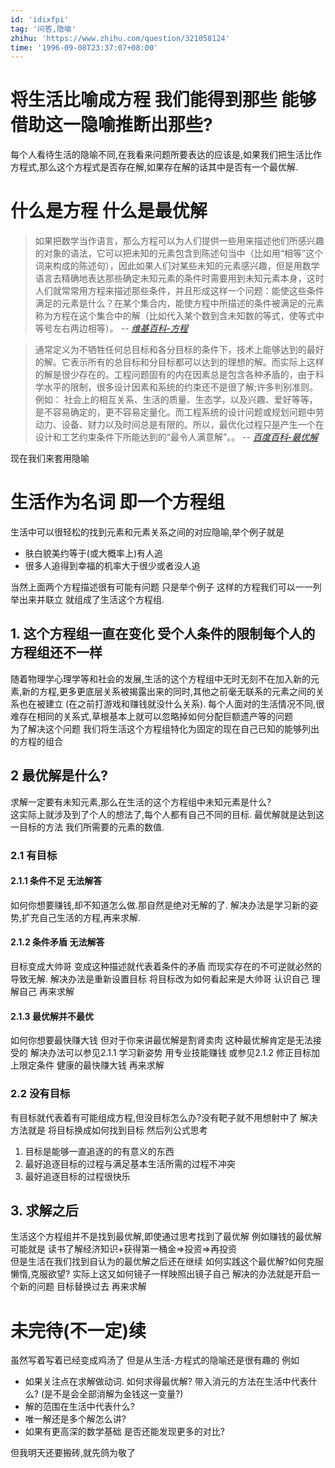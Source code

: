 ```yaml
---
id: 'idixfpi'
tag: '问答,隐喻'
zhihu: 'https://www.zhihu.com/question/321058124'
time: '1996-09-08T23:37:07+08:00'
---
```


# 将生活比喻成方程 我们能得到那些 能够借助这一隐喻推断出那些?
每个人看待生活的隐喻不同,在我看来问题所要表达的应该是,如果我们把生活比作方程式,那么这个方程式是否存在解,如果存在解的话其中是否有一个最优解.
# 什么是方程 什么是最优解
>如果把数学当作语言，那么方程可以为人们提供一些用来描述他们所感兴趣的对象的语法，它可以把未知的元素包含到陈述句当中（比如用“相等”这个词来构成的陈述句），因此如果人们对某些未知的元素感兴趣，但是用数学语言去精确地表达那些确定未知元素的条件时需要用到未知元素本身，这时人们就常常用方程来描述那些条件，并且形成这样一个问题：能使这些条件满足的元素是什么？在某个集合内，能使方程中所描述的条件被满足的元素称为方程在这个集合中的解（比如代入某个数到含未知数的等式，使等式中等号左右两边相等）。
>-- <cite>[维基百科-方程][1]</cite>

>通常定义为不牺牲任何总目标和各分目标的条件下，技术上能够达到的最好的解。它表示所有的总目标和分目标都可以达到的理想的解。而实际上这样的解是很少存在的。工程问题固有的内在因素总是包含各种矛盾的，由于科学水平的限制，很多设计因素和系统的约束还不是很了解;许多判别准则。例如： 社会上的相互关系、生活的质量、生态学，以及兴趣、爱好等等，是不容易确定的，更不容易定量化。而工程系统的设计问题或规划问题中劳动力、设备、财力以及时间总是有限的。所以，最优化过程只是产生一个在设计和工艺约束条件下所能达到的“最令人满意解”。。
>-- <cite>[百度百科-最优解][1]</cite>

现在我们来套用隐喻
# 生活作为名词 即一个方程组
生活中可以很轻松的找到元素和元素关系之间的对应隐喻,举个例子就是 
* 肤白貌美约等于(或大概率上)有人追 
* 很多人追得到幸福的机率大于很少或者没人追  

当然上面两个方程描述很有可能有问题 只是举个例子 这样的方程我们可以一一列举出来并联立 就组成了生活这个方程组.
## 1. 这个方程组一直在变化 受个人条件的限制每个人的方程组还不一样
随着物理学心理学等和社会的发展,生活的这个方程组中无时无刻不在加入新的元素,新的方程,更多更底层关系被揭露出来的同时,其他之前毫无联系的元素之间的关系也在被建立 (在之前打游戏和赚钱就没什么关系).
每个人面对的生活情况不同,很难存在相同的关系式,草根基本上就可以忽略掉如何分配巨额遗产等的问题  
为了解决这个问题 我们将生活这个方程组特化为固定的现在自己已知的能够列出的方程的组合

## 2 最优解是什么?
求解一定要有未知元素,那么在生活的这个方程组中未知元素是什么?  
这实际上就涉及到了个人的想法了,每个人都有自己不同的目标. 最优解就是达到这一目标的方法 我们所需要的元素的数值.
### 2.1 有目标
#### 2.1.1 条件不足 无法解答
如何你想要赚钱,却不知道怎么做.那自然是绝对无解的了.
解决办法是学习新的姿势,扩充自己生活的方程,再来求解.
#### 2.1.2 条件矛盾 无法解答
目标变成大帅哥 变成这种描述就代表着条件的矛盾 而现实存在的不可逆就必然的导致无解.
解决办法是重新设置目标 将目标改为如何看起来是大帅哥 认识自己 理解自己 再来求解
#### 2.1.3 最优解并不最优
如何你想要最快赚大钱 但对于你来讲最优解是割肾卖肉 这种最优解肯定是无法接受的
解决办法可以参见2.1.1 学习新姿势 用专业技能赚钱 或参见2.1.2 修正目标加上限定条件 健康的最快赚大钱 再来求解
### 2.2 没有目标
有目标就代表着有可能组成方程,但没目标怎么办?没有靶子就不用想射中了
解决方法就是 将目标换成如何找到目标 然后列公式思考
1. 目标是能够一直追逐的的有意义的东西
2. 最好追逐目标的过程与满足基本生活所需的过程不冲突
3. 最好追逐目标的过程很快乐

## 3. 求解之后
生活这个方程组并不是找到最优解,即使通过思考找到了最优解 例如赚钱的最优解可能就是 读书了解经济知识+获得第一桶金=>投资=>再投资  
但是生活在我们找到自认为的最优解之后还在继续 如何实践这个最优解?如何克服懒惰,克服欲望?
实际上这又如何镜子一样映照出镜子自己 解决的办法就是开启一个新的问题 目标替换过去 再来求解

# 未完待(不一定)续
虽然写着写着已经变成鸡汤了 但是从生活-方程式的隐喻还是很有趣的 例如
* 如果关注点在求解做动词. 如何求得最优解? 带入消元的方法在生活中代表什么? (是不是会全部消解为金钱这一变量?)
* 解的范围在生活中代表什么?
* 唯一解还是多个解怎么讲?
* 如果有更高深的数学基础 是否还能发现更多的对比?

但我明天还要搬砖,就先鸽为敬了


[1]:https://zh.wikipedia.org/wiki/%E6%96%B9%E7%A8%8B
[2]:https://baike.bid:u.com/item/%E6%9C%80%E4%BC%98%E8%A7%A3